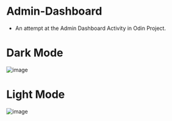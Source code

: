 # Admin-Dashboard
- An attempt at the Admin Dashboard Activity in Odin Project.

# Dark Mode
![image](https://github.com/user-attachments/assets/74726490-78e8-4ad6-86dc-4457a92c0c29)

# Light Mode
![image](https://github.com/user-attachments/assets/825aa16c-2f65-4662-bdae-e02c61d3f2da)
